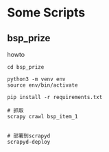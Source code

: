# Some Scripts

## bsp_prize

howto

```shell
cd bsp_prize

python3 -m venv env
source env/bin/activate

pip install -r requirements.txt

# 抓取
scrapy crawl bsp_item_1


# 部署到scrapyd
scrapyd-deploy
```